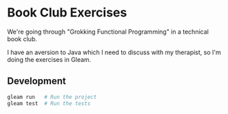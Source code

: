 # Book Club Exercises

We're going through "Grokking Functional Programming" in a technical book club.

I have an aversion to Java which I need to discuss with my therapist, so I'm
doing the exercises in Gleam.

## Development

```sh
gleam run   # Run the project
gleam test  # Run the tests
```
